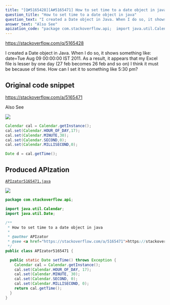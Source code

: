 ```yaml
---
title: "[Q#5165428][A#5165471] How to set time to a date object in java"
question_title: "How to set time to a date object in java"
question_text: "I created a Date object in Java. When I do so, it shows something like: date=Tue Aug 09 00:00:00 IST 2011. As a result, it appears that my Excel file is lesser by one day (27 feb becomes 26 feb and so on) I think it must be because of time. How can I set it to something like 5:30 pm?"
answer_text: "Also See"
apization_code: "package com.stackoverflow.api;  import java.util.Calendar; import java.util.Date;  /**  * How to set time to a date object in java  *  * @author APIzator  * @see <a href=\"https://stackoverflow.com/a/5165471\">https://stackoverflow.com/a/5165471</a>  */ public class APIzator5165471 {    public static Date setTime() throws Exception {     Calendar cal = Calendar.getInstance();     cal.set(Calendar.HOUR_OF_DAY, 17);     cal.set(Calendar.MINUTE, 30);     cal.set(Calendar.SECOND, 0);     cal.set(Calendar.MILLISECOND, 0);     return cal.getTime();   } }"
---
```


https://stackoverflow.com/q/5165428

I created a Date object in Java. When I do so, it shows something like: date=Tue Aug 09 00:00:00 IST 2011. As a result, it appears that my Excel file is lesser by one day (27 feb becomes 26 feb and so on) I think it must be because of time. How can I set it to something like 5:30 pm?



## Original code snippet

https://stackoverflow.com/a/5165471

Also See

<div class="code-logo"><img src="/stackoverflow.png" /></div>

```java
Calendar cal = Calendar.getInstance();
cal.set(Calendar.HOUR_OF_DAY,17);
cal.set(Calendar.MINUTE,30);
cal.set(Calendar.SECOND,0);
cal.set(Calendar.MILLISECOND,0);

Date d = cal.getTime();
```

## Produced APIzation

[`APIzator5165471.java`](https://github.com/pasqualesalza/apization/raw/main/data/search/APIzator5165471.java)

<div class="code-logo"><img src="/apizator.png" /></div>

```java
package com.stackoverflow.api;

import java.util.Calendar;
import java.util.Date;

/**
 * How to set time to a date object in java
 *
 * @author APIzator
 * @see <a href="https://stackoverflow.com/a/5165471">https://stackoverflow.com/a/5165471</a>
 */
public class APIzator5165471 {

  public static Date setTime() throws Exception {
    Calendar cal = Calendar.getInstance();
    cal.set(Calendar.HOUR_OF_DAY, 17);
    cal.set(Calendar.MINUTE, 30);
    cal.set(Calendar.SECOND, 0);
    cal.set(Calendar.MILLISECOND, 0);
    return cal.getTime();
  }
}

```